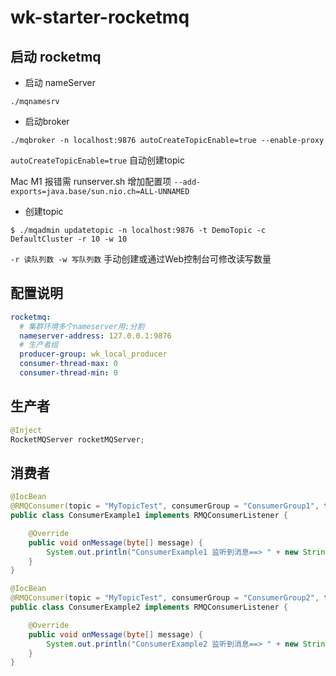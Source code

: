 # wk-starter-rocketmq


## 启动 rocketmq

* 启动 nameServer

```text
./mqnamesrv
```

* 启动broker

```text
./mqbroker -n localhost:9876 autoCreateTopicEnable=true --enable-proxy 
```
`autoCreateTopicEnable=true` 自动创建topic

Mac M1 报错需 runserver.sh 增加配置项 `--add-exports=java.base/sun.nio.ch=ALL-UNNAMED`

* 创建topic

```text
$ ./mqadmin updatetopic -n localhost:9876 -t DemoTopic -c DefaultCluster -r 10 -w 10
```
`-r 读队列数 -w 写队列数` 手动创建或通过Web控制台可修改读写数量
## 配置说明

```yaml
rocketmq:
  # 集群环境多个nameserver用;分割
  nameserver-address: 127.0.0.1:9876
  # 生产者组
  producer-group: wk_local_producer
  consumer-thread-max: 0
  consumer-thread-min: 0
```

## 生产者

```java
@Inject
RocketMQServer rocketMQServer;
```

## 消费者

```java
@IocBean
@RMQConsumer(topic = "MyTopicTest", consumerGroup = "ConsumerGroup1", tag = "TAG1")
public class ConsumerExample1 implements RMQConsumerListener {

    @Override
    public void onMessage(byte[] message) {
        System.out.println("ConsumerExample1 监听到消息==> " + new String(message, StandardCharsets.UTF_8));
    }
}

@IocBean
@RMQConsumer(topic = "MyTopicTest", consumerGroup = "ConsumerGroup2", tag = "TAG2", messageModel = MessageModel.BROADCASTING)
public class ConsumerExample2 implements RMQConsumerListener {

    @Override
    public void onMessage(byte[] message) {
        System.out.println("ConsumerExample2 监听到消息==> " + new String(message, StandardCharsets.UTF_8));
    }
}
```